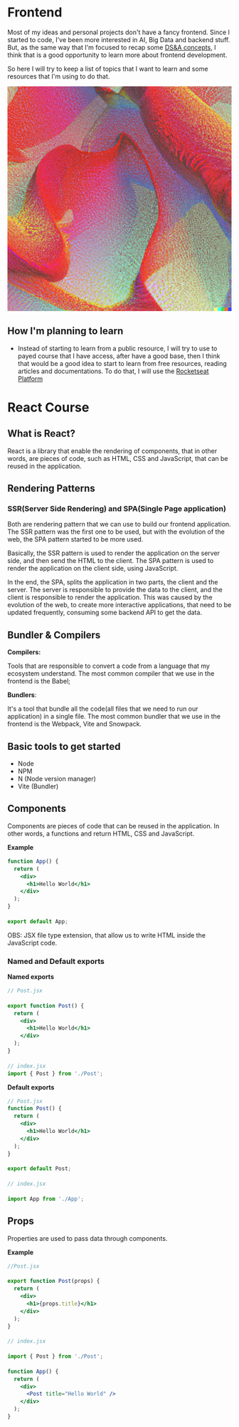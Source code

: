 # Frontend

Most of my ideas and personal projects don't have a fancy frontend. Since I started to code, I've been more interested in AI, Big Data and backend stuff. But, as the same way that I'm focused to recap some [DS&A concepts](../dsa/), I think that is a good opportunity to learn more about frontend development.

So here I will try to keep a list of topics that I want to learn and some resources that I'm using to do that.

![frontend](./frontend.png)

## How I'm planning to learn

- Instead of starting to learn from a public resource, I will try to use to payed course that I have access, after have a good base, then I think that would be a good idea to start to learn from free resources, reading articles and documentations.
To do that, I will use the [Rocketseat Platform](https://www.rocketseat.com.br/)

# React Course

## What is React?

React is a library that enable the rendering of components, that in other words, are pieces of code, such as HTML, CSS and JavaScript, that can be reused in the application.

## Rendering Patterns

### SSR(Server Side Rendering) and SPA(Single Page application)

Both are rendering pattern that we can use to build our frontend application. The SSR pattern was the first one to be used, but with the evolution of the web, the SPA pattern started to be more used.

Basically, the SSR pattern is used to render the application on the server side, and then send the HTML to the client. The SPA pattern is used to render the application on the client side, using JavaScript.

In the end, the SPA, splits the application in two parts, the client and the server. The server is responsible to provide the data to the client, and the client is responsible to render the application. This was caused by the evolution of the web, to create more interactive applications, that need to be updated frequently, consuming some backend API to get the data.

## Bundler & Compilers

**Compilers:** 

Tools that are responsible to convert a code from a language that my ecosystem understand. The most common compiler that we use in the frontend is the Babel;

**Bundlers**:

It's a tool that bundle all the code(all files that we need to run our application) in a single file. The most common bundler that we use in the frontend is the Webpack, Vite and Snowpack.

## Basic tools to get started 

- Node
- NPM
- N (Node version manager)
- Vite (Bundler)

## Components

Components are pieces of code that can be reused in the application. In other words, a functions and return HTML, CSS and JavaScript.

**Example**

```jsx
function App() {
  return (
    <div>
      <h1>Hello World</h1>
    </div>
  );
}

export default App;
```

OBS: JSX file type extension, that allow us to write HTML inside the JavaScript code.

### Named and Default exports

**Named exports**

```jsx
// Post.jsx

export function Post() {
  return (
    <div>
      <h1>Hello World</h1>
    </div>
  );
}

// index.jsx
import { Post } from './Post';
```

**Default exports**

```jsx
// Post.jsx
function Post() {
  return (
    <div>
      <h1>Hello World</h1>
    </div>
  );
}

export default Post;

// index.jsx

import App from './App';
```

## Props

Properties are used to pass data through components.

**Example**

```jsx
//Post.jsx

export function Post(props) {
  return (
    <div>
      <h1>{props.title}</h1>
    </div>
  );
}

// index.jsx

import { Post } from './Post';

function App() {
  return (
    <div>
      <Post title="Hello World" />
    </div>
  );
}
```
